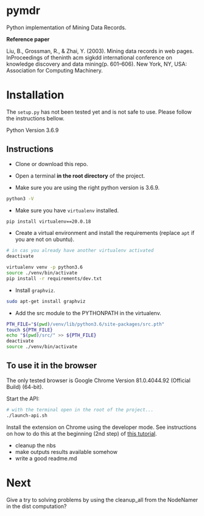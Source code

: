 # pymdr
Python implementation of Mining Data Records.

**Reference paper**

Liu, B., Grossman, R., & Zhai, Y. (2003). Mining data records in web pages. InProceedings of theninth acm sigkdd international conference on knowledge discovery and data mining(p. 601–606). New York, NY, USA: Association for Computing Machinery.

# Installation

The `setup.py` has not been tested yet and is not safe to use. Please follow the instructions bellow.

Python Version 3.6.9

## Instructions

- Clone or download this repo.

- Open a terminal **in the root directory** of the project.

- Make sure you are using the right python version is 3.6.9.

```bash
python3 -V
```

- Make sure you have `virtualenv` installed.

```bash
pip install virtualenv==20.0.18
```

- Create a virtual environment and install the requirements (replace `apt` if you are not on ubuntu).

```bash
# in cas you already have another virtualenv activated
deactivate  

virtualenv venv -p python3.6
source ./venv/bin/activate
pip install -r requirements/dev.txt
```

- Install `graphviz`.

```bash
sudo apt-get install graphviz
```

- Add the src module to the PYTHONPATH in the virtualenv.

```bash
PTH_FILE="$(pwd)/venv/lib/python3.6/site-packages/src.pth"
touch ${PTH_FILE}
echo "$(pwd)/src/" >> ${PTH_FILE}
deactivate
source ./venv/bin/activate
```

## To use it in the browser 

The only tested browser is Google Chrome Version 81.0.4044.92 (Official Build) (64-bit).

Start the API: 

```bash
# with the terminal open in the root of the project...
./launch-api.sh
```

Install the extension on Chrome using the developer mode. See instructions on how to do this at the beginning (2nd step) of [this tutorial](https://developer.chrome.com/extensions/getstarted).

- cleanup the nbs
- make outputs results available somehow
- write a good readme.md

# Next

Give a try to solving problems by using the cleanup_all from the NodeNamer in the dist computation?